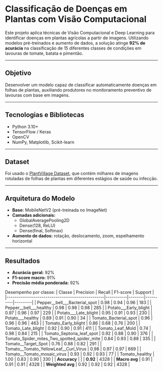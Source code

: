 # Classificação de Doenças em Plantas com Visão Computacional

Este projeto aplica técnicas de Visão Computacional e Deep Learning para identificar doenças em plantas agrícolas a partir de imagens. Utilizando modelos pré-treinados e aumento de dados, a solução atinge **92% de acurácia** na classificação de 15 diferentes classes de condições em lavouras de tomate, batata e pimentão.

---

## Objetivo

Desenvolver um modelo capaz de classificar automaticamente doenças em folhas de plantas, auxiliando produtores no monitoramento preventivo de lavouras com base em imagens.

---

## Tecnologias e Bibliotecas

- Python 3.10+
- TensorFlow / Keras
- OpenCV
- NumPy, Matplotlib, Scikit-learn

---

## Dataset

Foi usado o [PlantVillage Dataset](https://www.kaggle.com/datasets/emmarex/plantdisease), que contém milhares de imagens rotuladas de folhas de plantas em diferentes estágios de saúde ou infecção.

---

## Arquitetura do Modelo

- **Base:** MobileNetV2 (pré-treinada no ImageNet)
- **Camadas adicionais:**
  - GlobalAveragePooling2D
  - Dense(128, ReLU)
  - Dense(final, Softmax)
- **Aumento de dados:** rotação, deslocamento, zoom, espelhamento horizontal

---

## Resultados

- **Acurácia geral:** 92%
- **F1-score macro:** 91%
- **Precisão média ponderada:** 92%

Desempenho por classe:
| Classe                                           | Precision | Recall | F1-score | Support |
|--------------------------------------------------|-----------|--------|----------|---------|
| Pepper__bell___Bacterial_spot                   | 0.98      | 0.94   | 0.96     | 183     |
| Pepper__bell___healthy                          | 0.98      | 0.98   | 0.98     | 285     |
| Potato___Early_blight                           | 0.97      | 0.96   | 0.97     | 229     |
| Potato___Late_blight                            | 0.95      | 0.91   | 0.93     | 230     |
| Potato___healthy                                | 0.89      | 0.91   | 0.90     | 34      |
| Tomato_Bacterial_spot                           | 0.96      | 0.96   | 0.96     | 463     |
| Tomato_Early_blight                             | 0.86      | 0.68   | 0.76     | 200     |
| Tomato_Late_blight                              | 0.92      | 0.90   | 0.91     | 411     |
| Tomato_Leaf_Mold                                | 0.74      | 0.98   | 0.84     | 215     |
| Tomato_Septoria_leaf_spot                       | 0.92      | 0.88   | 0.90     | 376     |
| Tomato_Spider_mites_Two_spotted_spider_mite     | 0.84      | 0.93   | 0.88     | 335     |
| Tomato__Target_Spot                             | 0.76      | 0.88   | 0.82     | 291     |
| Tomato__Tomato_YellowLeaf__Curl_Virus           | 0.98      | 0.97   | 0.97     | 669     |
| Tomato__Tomato_mosaic_virus                     | 0.93      | 0.92   | 0.93     | 77      |
| Tomato_healthy                                  | 1.00      | 0.83   | 0.90     | 330     |
| **Accuracy**                                     |           |        | **0.92** | 4328    |
| **Macro avg**                                    | 0.91      | 0.91   | 0.91     | 4328    |
| **Weighted avg**                                 | 0.92      | 0.92   | 0.92     | 4328    |






